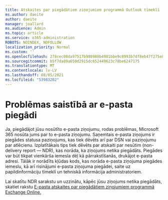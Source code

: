 ```yaml
---
title: Atskaites par piegādātiem ziņojumiem programmā Outlook tīmeklī
ms.author: daeite
author: daeite
manager: joallard
ms.audience: Admin
ms.topic: article
ms.service: o365-administration
ROBOTS: NOINDEX, NOFOLLOW
localization_priority: Normal
ms.custom: ''
ms.openlocfilehash: 278cec08da97517b980988b4981bbe9c0993b7df8eb47f275e8bb5572495916d
ms.sourcegitcommit: b5f7da89a650d2915dc652449623c78be6247175
ms.translationtype: MT
ms.contentlocale: lv-LV
ms.lasthandoff: 08/05/2021
ms.locfileid: "53983202"
---
```

# <a name="issues-with-email-delivery"></a>Problēmas saistībā ar e-pasta piegādi

Ja, piegādājot jūsu nosūtīto e-pasta ziņojumu, rodas problēmas, Microsoft 365 nosūta jums par to e-pasta ziņojumu. Saņemtais e-pasta ziņojums ir piegādes statusa paziņojums, kas tiek dēvēts arī par DSN vai paziņojumu par atlēcienu. Izplatītākais tips tiek dēvēts par atskaiti par nesūtim (non-delivery report — NDR), kas norāda, ka ziņojums netika piegādāts. Piegādes var būt tikpat vienkārša iemesla dēļ kā pārrakstīšanās, drukājot e-pasta adresi. Tālāk ir norādīts kļūdas kods, kas norāda e-pasta ziņojuma piegādes iemeslu, kā arī risinājumi e-pasta ziņojuma piegādei, saite uz papildinformāciju tīmeklī un tehniskā informācija administratoriem.

Lai skatītu NDR sarakstu un uzzinātu, kāpēc jūsu ziņojums netika piegādāts, skatiet rakstu [E-pasta atskaites par piegādātiem ziņojumiem programmā Exchange Online.](https://docs.microsoft.com/exchange/mail-flow-best-practices/non-delivery-reports-in-exchange-online/non-delivery-reports-in-exchange-online)